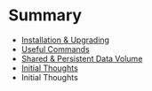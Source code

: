 # Summary

* [Installation & Upgrading](installation_and_upgrading.md)
* [Useful Commands](useful_commands.md)
* [Shared & Persistent Data Volume](shared_and_persistent_data_volume.md)
* [Initial Thoughts](initial_thoughts.md)
* Initial Thoughts

